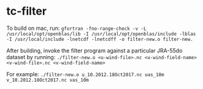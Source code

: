 # tc-filter

To build on mac, run:
 `gfortran -fno-range-check -v -L /usr/local/opt/openblas/lib -I /usr/local/opt/openblas/include -lblas -I /usr/local/include -lnetcdf -lnetcdff -o filter-new.o filter-new.`

After building, invoke the filter program against a particular JRA-55do dataset by running:
`./filter-new.o <u-wind-file>.nc <u-wind-field-name> <v-wind-file>.nc <v-wind-field-name>`

For example:
`./filter-new.o u_10.2012.18Oct2017.nc uas_10m v_10.2012.18Oct2017.nc vas_10m`